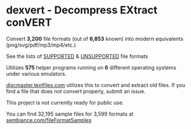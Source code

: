 # dexvert - **D**ecompress **EX**tract con**VERT**
Convert **3,200** file formats (out of **6,853** known) into modern equivalents (png/svg/pdf/mp3/mp4/etc.)

See the lists of [SUPPORTED](SUPPORTED.md) & [UNSUPPORTED](UNSUPPORTED.md) file formats

Utilizes **575** helper programs running on **6** different operating systems under various emulators.

[discmaster.textfiles.com](http://discmaster.textfiles.com/) utilizes this to convert and extract old files. If you find a file that does not convert properly, submit an issue.

This project is not currently ready for public use.

You can find 32,195 sample files for 3,599 formats at [sembiance.com/fileFormatSamples](https://sembiance.com/fileFormatSamples/)
